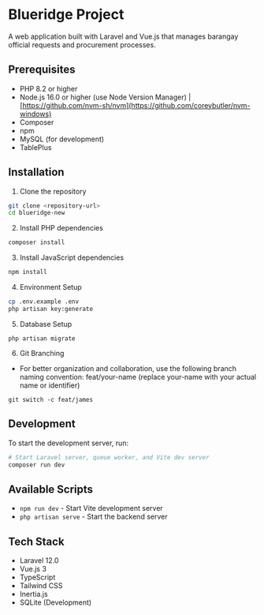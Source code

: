 # Blueridge Project

A web application built with Laravel and Vue.js that manages barangay official requests and procurement processes.

## Prerequisites

- PHP 8.2 or higher
- Node.js 16.0 or higher (use Node Version Manager) | [https://github.com/nvm-sh/nvm](https://github.com/coreybutler/nvm-windows)
- Composer
- npm 
- MySQL (for development)
- TablePlus

## Installation

1. Clone the repository
```sh
git clone <repository-url>
cd blueridge-new
```

2. Install PHP dependencies
```sh
composer install
```

3. Install JavaScript dependencies
```sh
npm install
```

4. Environment Setup
```sh
cp .env.example .env
php artisan key:generate
```

5. Database Setup
```
php artisan migrate
```

6. Git Branching
- For better organization and collaboration, use the following branch naming convention:
feat/your-name (replace your-name with your actual name or identifier)
```
git switch -c feat/james
```
## Development

To start the development server, run:
```sh
# Start Laravel server, queue worker, and Vite dev server
composer run dev
```

## Available Scripts

- `npm run dev` - Start Vite development server
- `php artisan serve` - Start the backend server

## Tech Stack

- Laravel 12.0
- Vue.js 3
- TypeScript
- Tailwind CSS
- Inertia.js
- SQLite (Development)
